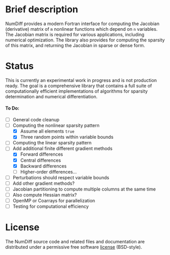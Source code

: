 # Brief description

NumDiff provides a modern Fortran interface for computing the Jacobian (derivative) matrix of `m` nonlinear functions which depend on `n` variables. The Jacobian matrix is required for various applications, including numerical optimization. The library also provides for computing the sparsity of this matrix, and returning the Jacobian in sparse or dense form.

# Status

This is currently an experimental work in progress and is not production ready. The goal is a comprehensive library that contains a full suite of computationally efficient implementations of algorithms for sparsity determination and numerical differentiation.

#### To Do:

- [ ] General code cleanup
- [ ] Computing the nonlinear sparsity pattern
  - [x] Assume all elements `true`
  - [x] Three random points within variable bounds
- [ ] Computing the linear sparsity pattern
- [ ] Add additional finite different gradient methods
  - [x] Forward differences
  - [x] Central differences
  - [x] Backward differences
  - [ ] Higher-order differences...
- [ ] Perturbations should respect variable bounds
- [ ] Add other gradient methods?
- [ ] Jacobian partitioning to compute multiple columns at the same time
- [ ] Also compute Hessian matrix?
- [ ] OpenMP or Coarrays for parallelization
- [ ] Testing for computational efficiency

# License

The NumDiff source code and related files and documentation are distributed under a permissive free software [license](https://github.com/jacobwilliams/NumDiff/blob/master/LICENSE) (BSD-style).
